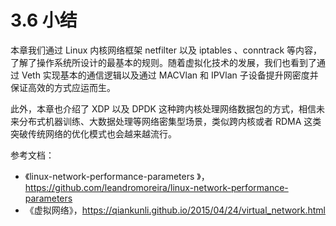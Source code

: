 # 3.6 小结

本章我们通过 Linux 内核网络框架 netfilter 以及 iptables 、conntrack 等内容，了解了操作系统所设计的最基本的规则。随着虚拟化技术的发展，我们也看到了通过 Veth 实现基本的通信逻辑以及通过 MACVlan 和 IPVlan 子设备提升网密度并保证高效的方式应运而生。

此外，本章也介绍了 XDP 以及 DPDK 这种跨内核处理网络数据包的方式，相信未来分布式机器训练、大数据处理等网络密集型场景，类似跨内核或者 RDMA 这类突破传统网络的优化模式也会越来越流行。

参考文档：
- 《linux-network-performance-parameters
》，https://github.com/leandromoreira/linux-network-performance-parameters
- 《虚拟网络》，https://qiankunli.github.io/2015/04/24/virtual_network.html
